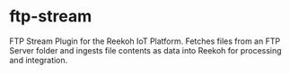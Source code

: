 # ftp-stream
FTP Stream Plugin for the Reekoh IoT Platform. Fetches files from an FTP Server folder and ingests file contents as data into Reekoh for processing and integration.
